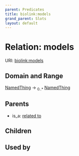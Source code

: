 ```yaml
---
parent: Predicates
title: biolink:models
grand_parent: Slots
layout: default
---
```


# Relation: models




URI: [biolink:models](https://w3id.org/biolink/vocab/models)

## Domain and Range

[NamedThing](NamedThing.md) ->  <sub>0..*</sub> [NamedThing](NamedThing.md)

## Parents

 *  is_a: [related to](related_to.md)

## Children


## Used by

